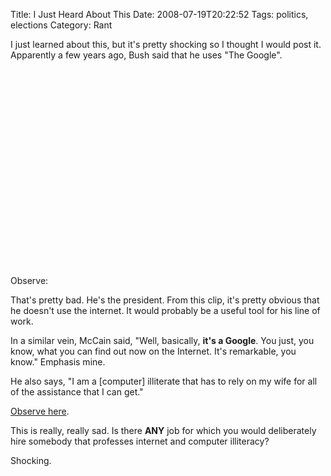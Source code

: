 Title: I Just Heard About This
Date: 2008-07-19T20:22:52
Tags: politics, elections
Category: Rant


I just learned about this, but it's pretty shocking so I thought I would 
post it. Apparently a few years ago, Bush said that he uses "The Google". 

Observe:
<object width="425" height="344"><param name="movie" value="http://www.youtube.com/v/MunMCO3uNdA&hl=en&fs=1"></param><param name="allowFullScreen" value="true"></param><embed src="http://www.youtube.com/v/MunMCO3uNdA&hl=en&fs=1" type="application/x-shockwave-flash" allowfullscreen="true" width="425" height="344"></embed></object>

That's pretty bad. He's the president. From this clip, 
it's pretty obvious that he doesn't use the internet. It would probably be a
useful tool for his line of work.

In a similar vein, McCain said, "Well, basically, 
<strong>it's a Google</strong>. You just, you know, what you can find out now on the Internet. It's remarkable, you know." Emphasis mine.

He also says, "I am a [computer] illiterate that has to rely on my wife for 
all of the assistance that I can get."

<a href="http://www.cnn.com/video/#/video/politics/2008/06/25/moos.mccain.doesnt.compute.cnn" target="_blank">Observe here</a>.

This is really, really sad. Is there <strong>ANY</strong> job for which you 
would deliberately hire somebody that professes internet and computer illiteracy?

Shocking.
